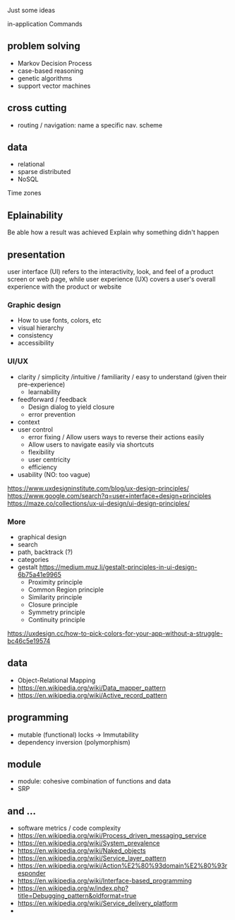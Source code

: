 Just some ideas

in-application Commands

## problem solving

* Markov Decision Process
* case-based reasoning
* genetic algorithms
* support vector machines

## cross cutting

* routing / navigation: name a specific nav. scheme

## data

  * relational
  * sparse distributed
  * NoSQL

Time zones

## Eplainability

Be able how a result was achieved
Explain why something didn't happen

## presentation

user interface (UI) refers to the interactivity, look, and feel of a product screen or web page, while user experience (UX) covers a user's overall experience with the product or website


### Graphic design

* How to use fonts, colors, etc
* visual hierarchy
* consistency
* accessibility

### UI/UX

* clarity / simplicity /intuitive / familiarity / easy to understand (given their pre-experience)
  * learnability
* feedforward / feedback
  * Design dialog to yield closure
  * error prevention
* context
* user control
  * error fixing / Allow users ways to reverse their actions easily
  * Allow users to navigate easily via shortcuts
  * flexibility
  * user centricity
  * efficiency
* usability (NO: too vague)

https://www.uxdesigninstitute.com/blog/ux-design-principles/
https://www.google.com/search?q=user+interface+design+principles
https://maze.co/collections/ux-ui-design/ui-design-principles/

### More

* graphical design
* search
* path, backtrack (?)
* categories
* gestalt https://medium.muz.li/gestalt-principles-in-ui-design-6b75a41e9965
  * Proximity principle
  * Common Region principle
  * Similarity principle
  * Closure principle
  * Symmetry principle
  * Continuity principle

https://uxdesign.cc/how-to-pick-colors-for-your-app-without-a-struggle-bc46c5e19574

## data

* Object-Relational Mapping
* https://en.wikipedia.org/wiki/Data_mapper_pattern
* https://en.wikipedia.org/wiki/Active_record_pattern

## programming

* mutable (functional) locks -> Immutability
* dependency inversion (polymorphism)

## module

* module: cohesive combination of functions and data
* SRP

## and ...
* software metrics / code complexity
* https://en.wikipedia.org/wiki/Process_driven_messaging_service
* https://en.wikipedia.org/wiki/System_prevalence
* https://en.wikipedia.org/wiki/Naked_objects
* https://en.wikipedia.org/wiki/Service_layer_pattern
* https://en.wikipedia.org/wiki/Action%E2%80%93domain%E2%80%93responder
* https://en.wikipedia.org/wiki/Interface-based_programming
* https://en.wikipedia.org/w/index.php?title=Debugging_pattern&oldformat=true
* https://en.wikipedia.org/wiki/Service_delivery_platform
*